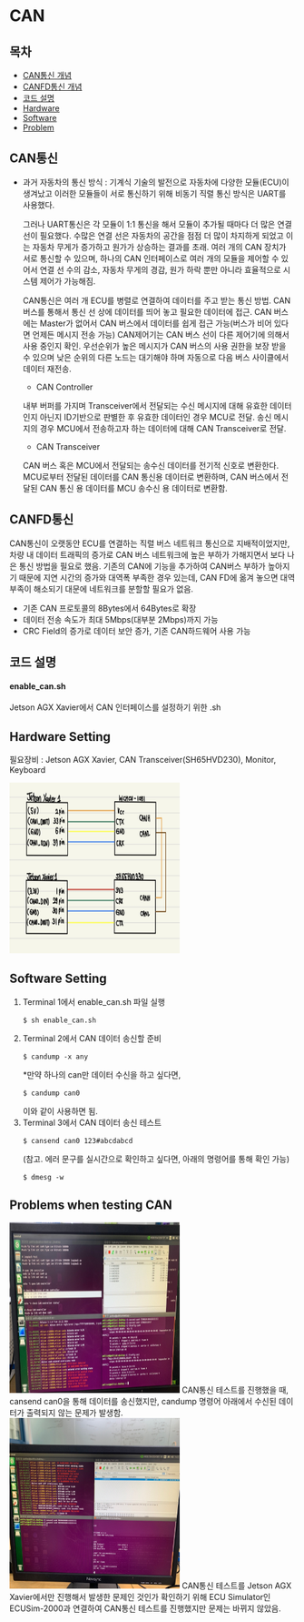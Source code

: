 # CAN

## 목차
* [CAN통신 개념](#CAN통신)
* [CANFD통신 개념](#CANFD통신)
* [코드 설명](#코드-설명)
* [Hardware](#Hardware-Setting)
* [Software](#Software-Setting)
* [Problem](#Problems-when-testing-CAN)

## CAN통신
* 과거 자동차의 통신 방식 : 기계식
    기술의 발전으로 자동차에 다양한 모듈(ECU)이 생겨났고 이러한 모듈들이 서로 통신하기 위해 비동기 직렬 통신 방식은 UART를 사용했다.
  
    그러나 UART통신은 각 모듈이 1:1 통신을 해서 모듈이 추가될 때마다 더 많은 연결 선이 필요했다. 수많은 연결 선은 자동차의 공간을 점점 더 많이 차지하게 되었고 이는 자동차 무게가 증가하고 원가가 상승하는 결과를 초래.
    여러 개의 CAN 장치가 서로 통신할 수 있으며, 하나의 CAN 인터페이스로 여러 개의 모듈을 제어할 수 있어서 연결 선 수의 감소, 자동차 무게의 경감, 원가 하락 뿐만 아니라 효율적으로 시스템 제어가 가능해짐.
  
    CAN통신은 여러 개 ECU를 병렬로 연결하여 데이터를 주고 받는 통신 방법. CAN버스를 통해서 통신 선 상에 데이터를 띄어 놓고 필요한 데이터에 접근.
    CAN 버스에는 Master가 없어서 CAN 버스에서 데이터를 쉽게 접근 가능(버스가 비어 있다면 언제든 메시지 전송 가능) 
    CAN제어기는 CAN 버스 선이 다른 제어기에 의해서 사용 중인지 확인.
    우선순위가 높은 메시지가 CAN 버스의 사용 권한을 보장 받을 수 있으며 낮은 순위의 다른 노드는 대기해야 하며 자동으로 다음 버스 사이클에서 데이터 재전송.

	* CAN Controller

   	내부 버퍼를 가지며 Transceiver에서 전달되는 수신 메시지에 대해 유효한 데이터인지 아닌지 ID기반으로 판별한 후 유효한 데이터인 경우 MCU로 전달. 송신 메시지의 경우 MCU에서 전송하고자 하는 데이터에 대해 CAN Transceiver로 전달.

	* CAN Transceiver
	
 	CAN 버스 혹은 MCU에서 전달되는 송수신 데이터를 전기적 신호로 변환한다. MCU로부터 전달된 데이터를 CAN 통신용 데이터로 변환하며, CAN 버스에서 전달된 CAN 통신 용 데이터를 MCU 송수신 용 데이터로 변환함.
## CANFD통신
CAN통신이 오랫동안 ECU를 연결하는 직렬 버스 네트워크 통신으로 지배적이었지만, 차량 내 데이터 트래픽의 증가로 CAN 버스 네트워크에 높은 부하가 가해지면서 보다 나은 통신 방법을 필요로 했음.
    기존의 CAN에 기능을 추가하여 CAN버스 부하가 높아지기 때문에 지연 시간의 증가와 대역폭 부족한 경우 있는데, CAN FD에 옮겨 놓으면 대역 부족이 해소되기 대문에 네트워크를 분할할 필요가 없음.
    
* 기존 CAN 프로토콜의 8Bytes에서 64Bytes로 확장
* 데이터 전송 속도가 최대 5Mbps(대부분 2Mbps)까지 가능
* CRC Field의 증가로 데이터 보안 증가, 기존 CAN하드웨어 사용 가능

## 코드 설명
#### enable_can.sh
Jetson AGX Xavier에서 CAN 인터페이스를 설정하기 위한 .sh
## Hardware Setting
필요장비 : Jetson AGX Xavier, CAN Transceiver(SH65HVD230), Monitor, Keyboard

<img src="/img/jetson_xavier_hardware_connection.jpg" width="300" height="300">

## Software Setting
1. Terminal 1에서 enable_can.sh 파일 실행
   ```
   $ sh enable_can.sh
   ```
2. Terminal 2에서 CAN 데이터 송신할 준비
   ```
   $ candump -x any
   ```
   *만약 하나의 can만 데이터 수신을 하고 싶다면,
   ```
   $ candump can0
   ```
   이와 같이 사용하면 됨.
3. Terminal 3에서 CAN 데이터 송신 테스트
   ```
   $ cansend can0 123#abcdabcd
   ```
   (참고. 에러 문구를 실시간으로 확인하고 싶다면, 아래의 명령어를 통해 확인 가능)
   ```
   $ dmesg -w
   ```
## Problems when testing CAN

<img src="/img/cansend_error_final.jpg" width="300" height="300">
CAN통신 테스트를 진행했을 때, cansend can0을 통해 데이터를 송신했지만,
candump 명령어 아래에서 수신된 데이터가 출력되지 않는 문제가 발생함.

<img src="/img/cansend_error_ecusim-2000.jpg" width="300" height="300">
CAN통신 테스트를 Jetson AGX Xavier에서만 진행해서 발생한 문제인 것인가 확인하기 위해
ECU Simulator인 ECUSim-2000과 연결하여 CAN통신 테스트를 진행했지만 문제는 바뀌지 않았음.
